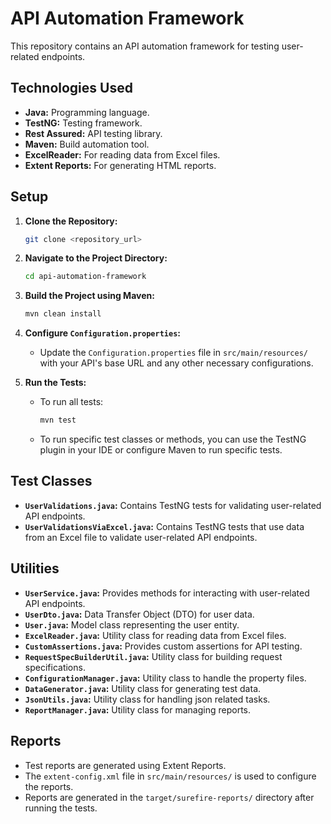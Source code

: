 # API Automation Framework

This repository contains an API automation framework for testing user-related endpoints.




## Technologies Used

* **Java:** Programming language.
* **TestNG:** Testing framework.
* **Rest Assured:** API testing library.
* **Maven:** Build automation tool.
* **ExcelReader:** For reading data from Excel files.
* **Extent Reports:** For generating HTML reports.

## Setup

1.  **Clone the Repository:**

    ```bash
    git clone <repository_url>
    ```

2.  **Navigate to the Project Directory:**

    ```bash
    cd api-automation-framework
    ```

3.  **Build the Project using Maven:**

    ```bash
    mvn clean install
    ```

4.  **Configure `Configuration.properties`:**

    * Update the `Configuration.properties` file in `src/main/resources/` with your API's base URL and any other necessary configurations.

5.  **Run the Tests:**

    * To run all tests:

        ```bash
        mvn test
        ```

    * To run specific test classes or methods, you can use the TestNG plugin in your IDE or configure Maven to run specific tests.

## Test Classes

* **`UserValidations.java`:** Contains TestNG tests for validating user-related API endpoints.
* **`UserValidationsViaExcel.java`:** Contains TestNG tests that use data from an Excel file to validate user-related API endpoints.

## Utilities

* **`UserService.java`:** Provides methods for interacting with user-related API endpoints.
* **`UserDto.java`:** Data Transfer Object (DTO) for user data.
* **`User.java`:** Model class representing the user entity.
* **`ExcelReader.java`:** Utility class for reading data from Excel files.
* **`CustomAssertions.java`:** Provides custom assertions for API testing.
* **`RequestSpecBuilderUtil.java`:** Utility class for building request specifications.
* **`ConfigurationManager.java`:** Utility class to handle the property files.
* **`DataGenerator.java`:** Utility class for generating test data.
* **`JsonUtils.java`:** Utility class for handling json related tasks.
* **`ReportManager.java`:** Utility class for managing reports.

## Reports

* Test reports are generated using Extent Reports.
* The `extent-config.xml` file in `src/main/resources/` is used to configure the reports.
* Reports are generated in the `target/surefire-reports/` directory after running the tests.
